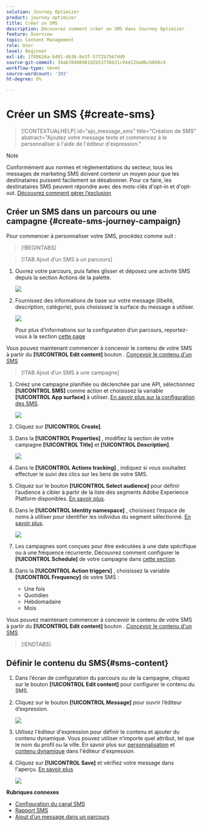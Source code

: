 ```yaml
---
solution: Journey Optimizer
product: journey optimizer
title: Créer un SMS
description: Découvrez comment créer un SMS dans Journey Optimizer
feature: Overview
topic: Content Management
role: User
level: Beginner
exl-id: 1f88626a-b491-4b36-8e3f-57f2b7567dd0
source-git-commit: 34ab78408981d2b53736b31c94412da06cb860c4
workflow-type: tm+mt
source-wordcount: '393'
ht-degree: 0%

---
```


# Créer un SMS {#create-sms}

>[!CONTEXTUALHELP]
>id="ajo_message_sms"
>title="Création de SMS"
>abstract="Ajoutez votre message texte et commencez à le personnaliser à l&#39;aide de l&#39;éditeur d&#39;expression."

>[!NOTE]
>
>Conformément aux normes et réglementations du secteur, tous les messages de marketing SMS doivent contenir un moyen pour que les destinataires puissent facilement se désabonner. Pour ce faire, les destinataires SMS peuvent répondre avec des mots-clés d&#39;opt-in et d&#39;opt-out. [Découvrez comment gérer l’exclusion](../privacy/opt-out.md#sms-opt-out-management-sms-opt-out-management)

## Créer un SMS dans un parcours ou une campagne {#create-sms-journey-campaign}

Pour commencer à personnaliser votre SMS, procédez comme suit :

>[!BEGINTABS]

>[!TAB Ajout d’un SMS à un parcours]

1. Ouvrez votre parcours, puis faites glisser et déposez une activité SMS depuis la section Actions de la palette.

   ![](assets/sms_create_1.png)

1. Fournissez des informations de base sur votre message (libellé, description, catégorie), puis choisissez la surface du message à utiliser.

   ![](assets/sms_create_2.png)

   Pour plus d’informations sur la configuration d’un parcours, reportez-vous à la section [cette page](../building-journeys/journey-gs.md)

Vous pouvez maintenant commencer à concevoir le contenu de votre SMS à partir du **[!UICONTROL Edit content]** bouton . [Concevoir le contenu d&#39;un SMS](#sms-content)

>[!TAB Ajout d’un SMS à une campagne]

1. Créez une campagne planifiée ou déclenchée par une API, sélectionnez **[!UICONTROL SMS]** comme action et choisissez la variable **[!UICONTROL App surface]** à utiliser. [En savoir plus sur la configuration des SMS](sms-configuration.md).

   ![](assets/sms_create_3.png)

1. Cliquez sur **[!UICONTROL Create]**.

1. Dans la **[!UICONTROL Properties]** , modifiez la section de votre campagne **[!UICONTROL Title]** et **[!UICONTROL Description]**.

   ![](assets/sms_create_4.png)

1. Dans le **[!UICONTROL Actions tracking]** , indiquez si vous souhaitez effectuer le suivi des clics sur les liens de votre SMS.

1. Cliquez sur le bouton **[!UICONTROL Select audience]** pour définir l’audience à cibler à partir de la liste des segments Adobe Experience Platform disponibles. [En savoir plus](../segment/about-segments.md).

1. Dans le **[!UICONTROL Identity namespace]** , choisissez l’espace de noms à utiliser pour identifier les individus du segment sélectionné. [En savoir plus](../event/about-creating.md#select-the-namespace).

   ![](assets/sms_create_5.png)

1. Les campagnes sont conçues pour être exécutées à une date spécifique ou à une fréquence récurrente. Découvrez comment configurer le **[!UICONTROL Schedule]** de votre campagne dans [cette section](../campaigns/create-campaign.md#schedule).

1. Dans la **[!UICONTROL Action triggers]** , choisissez la variable **[!UICONTROL Frequency]** de votre SMS :

   * Une fois
   * Quotidien
   * Hebdomadaire
   * Mois

Vous pouvez maintenant commencer à concevoir le contenu de votre SMS à partir du **[!UICONTROL Edit content]** bouton . [Concevoir le contenu d&#39;un SMS](#sms-content)

>[!ENDTABS]

## Définir le contenu du SMS{#sms-content}

1. Dans l’écran de configuration du parcours ou de la campagne, cliquez sur le bouton **[!UICONTROL Edit content]** pour configurer le contenu du SMS.

1. Cliquez sur le bouton **[!UICONTROL Message]** pour ouvrir l’éditeur d’expression.

   ![](assets/sms-content.png)

1. Utilisez l&#39;éditeur d&#39;expression pour définir le contenu et ajouter du contenu dynamique. Vous pouvez utiliser n’importe quel attribut, tel que le nom du profil ou la ville. En savoir plus sur [personnalisation](../personalization/personalize.md) et [contenu dynamique](../personalization/get-started-dynamic-content.md) dans l&#39;éditeur d&#39;expression.

1. Cliquez sur **[!UICONTROL Save]** et vérifiez votre message dans l&#39;aperçu. [En savoir plus](send-sms.md)

   ![](assets/sms-content-preview.png)

**Rubriques connexes**

* [Configuration du canal SMS](sms-configuration.md)
* [Rapport SMS](../reports/journey-global-report.md#sms-global)
* [Ajout d’un message dans un parcours](../building-journeys/journeys-message.md)
